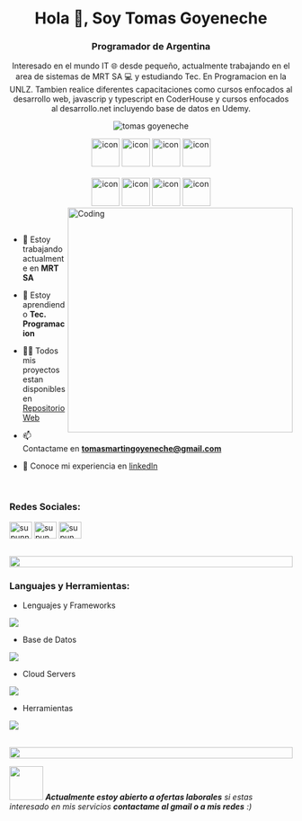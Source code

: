 
<h1 align="center">Hola 👋, Soy Tomas Goyeneche</h1>
<h3 align="center">Programador de Argentina</h3>
<p align="center">Interesado en el mundo IT 🌐 desde pequeño, actualmente trabajando en el area de sistemas de MRT SA 💻 y estudiando Tec. En Programacion en la UNLZ. Tambien realice diferentes capacitaciones como cursos enfocados al desarrollo web, javascrip y typescript en CoderHouse y cursos enfocados al desarrollo.net incluyendo base de datos en Udemy.  </p>
<p align="center"> 
 <img src="https://komarev.com/ghpvc/?username=supuna97&label=Profile%20views&color=0e75b6&style=flat" alt="tomas goyeneche" /> 
<!--  <img src="https://img.shields.io/badge/Languages-Python | Java | PHP | Typescript | Node | React -green.svg" alt="supun nanayakkara's languages" /> -->
<!--  <img alt="Profile followers" src="https://img.shields.io/github/followers/supuna97"> -->
</p>

<div align="center">
  <img src="https://techstack-generator.vercel.app/csharp-icon.svg" alt="icon" width="50" height="50" />
  <img src="https://techstack-generator.vercel.app/python-icon.svg" alt="icon" width="50" height="50" />
  <img src="https://techstack-generator.vercel.app/js-icon.svg" alt="icon"width="50" height="50" />
 <img src="https://techstack-generator.vercel.app/ts-icon.svg" alt="icon" width="50" height="50" />
</div>

<br>

<div align="center">
  <img src="https://techstack-generator.vercel.app/java-icon.svg" alt="icon" width="50" height="50" />
  <img src="https://techstack-generator.vercel.app/prettier-icon.svg" alt="icon" width="50" height="50" />
  <img src="https://techstack-generator.vercel.app/mysql-icon.svg" alt="icon" width="50" height="50" />
  <img src="https://techstack-generator.vercel.app/github-icon.svg" alt="icon" width="50" height="50" />
</div>

<img align="right" alt="Coding" width="400" src="https://user-images.githubusercontent.com/74038190/229223263-cf2e4b07-2615-4f87-9c38-e37600f8381a.gif">
<br><br>

- 🔭 Estoy trabajando actualmente en **MRT SA**

- 🌱 Estoy aprendiendo **Tec. Programacion**

- 👨‍💻 Todos mis proyectos estan disponibles en [Repositorio Web]([http://supun.traditionalme.life](https://portfolio-web-nine-sandy.vercel.app/))

- 📫 Contactame en **tomasmartingoyeneche@gmail.com**

- 📄 Conoce mi experiencia en [linkedln](https://www.linkedin.com/in/tomas-martin-goyeneche/)

<br>
<h3 align="left">Redes Sociales:</h3>
<p align="left">
<a href="https://www.linkedin.com/in/tomas-martin-goyeneche/" target="blank"><img align="center" src="https://raw.githubusercontent.com/rahuldkjain/github-profile-readme-generator/master/src/images/icons/Social/linked-in-alt.svg" alt="supunnanayakkara" height="30" width="40" /></a>
<a href="https://twitter.com/tomas_goye" target="blank"><img align="center" src="https://raw.githubusercontent.com/rahuldkjain/github-profile-readme-generator/master/src/images/icons/Social/twitter.svg" alt="supun.nanayakkaraii" height="30" width="40" /></a>
<a href="https://instagram.com/tomas.goye/" target="blank"><img align="center" src="https://raw.githubusercontent.com/rahuldkjain/github-profile-readme-generator/master/src/images/icons/Social/instagram.svg" alt="supun___lk" height="30" width="40" /></a>
</p>
<br>

<img src="https://i.imgur.com/dBaSKWF.gif" height="20" width="100%">

<h3 align="left">Languajes y Herramientas:</h3>

- Lenguajes y Frameworks
<p align="left">
  <a href="https://skillicons.dev">
    <img src="https://skillicons.dev/icons?i=cs,dotnet,java,spring,php,laravel,nodejs,py,html,css,js,bootstrap" />
  </a>
</p>

- Base de Datos
<p align="left">
  <a href="https://skillicons.dev">
    <img src="https://skillicons.dev/icons?i=mongodb,mysql,postgresql" />
  </a>
</p>

- Cloud Servers
<p align="left">
  <a href="https://skillicons.dev">
    <img src="https://skillicons.dev/icons?i=azure,aws,gcp,cloudflare" />
  </a>
</p>

- Herramientas
<p align="left">
  <a href="https://skillicons.dev">
    <img src="https://skillicons.dev/icons?i=visualstudio,eclipse,vscode,linux,windows,git,github" />
  </a>
</p>

<br/>

<img src="https://i.imgur.com/dBaSKWF.gif" height="20" width="100%">

<img src="https://media.giphy.com/media/LnQjpWaON8nhr21vNW/giphy.gif" width="60"> <em><b>Actualmente estoy abierto a ofertas laborales</b> si estas interesado en mis servicios <b>contactame al gmail o a mis redes</b> :)</em>
